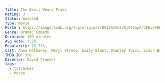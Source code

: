 ```yaml
---
Title: The Devil Wears Prada
Rating: 3
Status: Watched
Type: Movie
Poster: https://image.tmdb.org/t/p/original/8912AsVuS7Sj915apArUFbv6F9L.jpg
Genre: Drama, Comedy
Duration: 109 minutes
Avg vote: 7.39
Popularity: 76.733
Cast: Anne Hathaway, Meryl Streep, Emily Blunt, Stanley Tucci, Simon Baker, Adrian Grenier, Tracie Thoms, Rich Sommer, Daniel Sunjata, David Marshall Grant
TMDB ID: 350
Director: David Frankel
tags:
  - tvtracker
  - Movie
---
```

